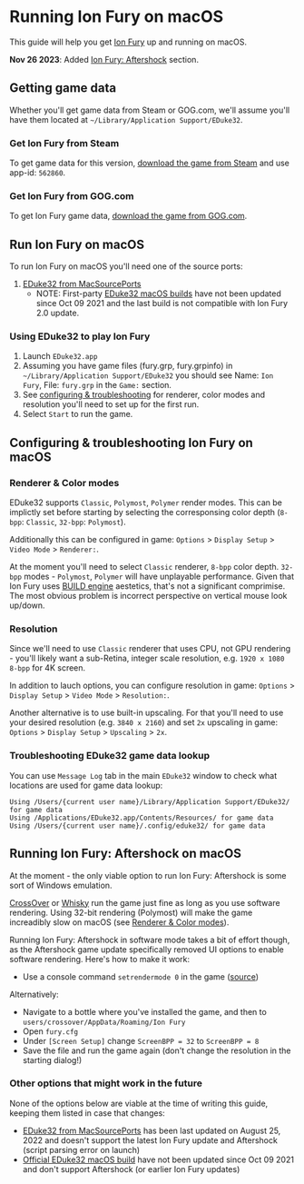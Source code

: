 Running Ion Fury on macOS
=========================

This guide will help you get [Ion Fury](https://en.wikipedia.org/wiki/Ion_Fury) up and running on macOS.

**Nov 26 2023**: Added [Ion Fury: Aftershock](#running-ion-fury-aftershock-on-macos) section.

## Getting game data

Whether you'll get game data from Steam or GOG.com, we'll assume you'll have them located at `~/Library/Application Support/EDuke32`.

### Get Ion Fury from Steam

To get game data for this version, [download the game from Steam](../common/steam.md) and use app-id: `562860`.

### Get Ion Fury from GOG.com

To get Ion Fury game data, [download the game from GOG.com](../common/gog.md).

## Run Ion Fury on macOS

To run Ion Fury on macOS you'll need one of the source ports:

1. [EDuke32 from MacSourcePorts](https://macsourceports.com/sourceport/eduke32)
    - NOTE: First-party [EDuke32 macOS builds](https://dukeworld.com/eduke32/mac/) have not been updated since Oct 09 2021 and the last build is not compatible with Ion Fury 2.0 update.

### Using EDuke32 to play Ion Fury

1. Launch `EDuke32.app`
2. Assuming you have game files (fury.grp, fury.grpinfo) in `~/Library/Application Support/EDuke32` you should see Name: `Ion Fury`, File: `fury.grp` in the `Game:` section.
2. See [configuring & troubleshooting](#configuring--troubleshooting-ion-fury-on-macos) for renderer, color modes and resolution you'll need to set up for the first run.
3. Select `Start` to run the game.

## Configuring & troubleshooting Ion Fury on macOS

### Renderer & Color modes

EDuke32 supports `Classic`, `Polymost`, `Polymer` render modes. This can be implictly set before starting by selecting the corresponsing color depth (`8-bpp`: `Classic`, `32-bpp`: `Polymost`).

Additionally this can be configured in game: `Options` > `Display Setup` > `Video Mode` > `Renderer:`.

At the moment you'll need to select `Classic` renderer, `8-bpp` color depth. `32-bpp` modes - `Polymost`, `Polymer` will have unplayable performance. Given that Ion Fury uses [BUILD engine](https://en.wikipedia.org/wiki/Build_(game_engine)) aestetics, that's not a significant comprimise. The most obvious problem is incorrect perspective on vertical mouse look up/down.

### Resolution

Since we'll need to use `Classic` renderer that uses CPU, not GPU rendering - you'll likely want a sub-Retina, integer scale resolution, e.g. `1920 x 1080 8-bpp` for 4K screen. 

In addition to lauch options, you can configure resolution in game: `Options` > `Display Setup` > `Video Mode` > `Resolution:`.

Another alternative is to use built-in upscaling. For that you'll need to use your desired resolution (e.g. `3840 x 2160`) and set `2x` upscaling in game: `Options` > `Display Setup` > `Upscaling` > `2x`.

### Troubleshooting EDuke32 game data lookup

You can use `Message Log` tab in the main `EDuke32` window to check what locations are used for game data lookup:

```text
Using /Users/{current user name}/Library/Application Support/EDuke32/ for game data
Using /Applications/EDuke32.app/Contents/Resources/ for game data
Using /Users/{current user name}/.config/eduke32/ for game data
```

## Running Ion Fury: Aftershock on macOS

At the moment - the only viable option to run Ion Fury: Aftershock is some sort of Windows emulation. 

[CrossOver](http://codeweavers.com/crossover) or [Whisky](https://github.com/Whisky-App/Whisky) run the game just fine as long as you use software rendering. Using 32-bit rendering (Polymost) will make the game increadibly slow on macOS (see [Renderer & Color modes](#renderer--color-modes)).

Running Ion Fury: Aftershock in software mode takes a bit of effort though, as the Aftershock game update specifically removed UI options to enable software rendering. Here's how to make it work:

- Use a console command `setrendermode 0` in the game ([source](https://www.gog.com/forum/ion_fury/ion_fury_aftershock_without_support_for_software_mode_wtf/post2))

Alternatively:

- Navigate to a bottle where you've installed the game, and then to `users/crossover/AppData/Roaming/Ion Fury`
- Open `fury.cfg`
- Under `[Screen Setup]` change `ScreenBPP = 32` to `ScreenBPP = 8`
- Save the file and run the game again (don't change the resolution in the starting dialog!)

### Other options that might work in the future

None of the options below are viable at the time of writing this guide, keeping them listed in case that changes:

- [EDuke32 from MacSourcePorts](https://macsourceports.com/sourceport/eduke32) has been last updated on August 25, 2022 and doesn't support the latest Ion Fury update and Aftershock (script parsing error on launch)
- [Official EDuke32 macOS build](https://dukeworld.com/eduke32/mac/) have not been updated since Oct 09 2021 and don't support Aftershock (or earlier Ion Fury updates)

